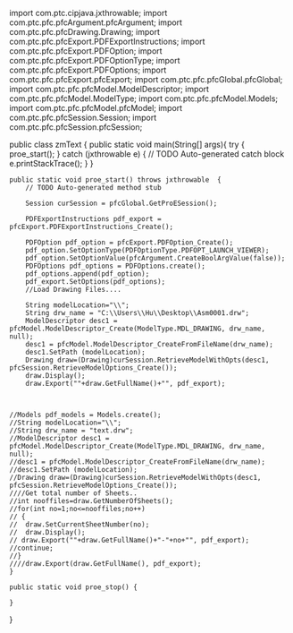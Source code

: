 import com.ptc.cipjava.jxthrowable;
import com.ptc.pfc.pfcArgument.pfcArgument;
import com.ptc.pfc.pfcDrawing.Drawing;
import com.ptc.pfc.pfcExport.PDFExportInstructions;
import com.ptc.pfc.pfcExport.PDFOption;
import com.ptc.pfc.pfcExport.PDFOptionType;
import com.ptc.pfc.pfcExport.PDFOptions;
import com.ptc.pfc.pfcExport.pfcExport;
import com.ptc.pfc.pfcGlobal.pfcGlobal;
import com.ptc.pfc.pfcModel.ModelDescriptor;
import com.ptc.pfc.pfcModel.ModelType;
import com.ptc.pfc.pfcModel.Models;
import com.ptc.pfc.pfcModel.pfcModel;
import com.ptc.pfc.pfcSession.Session;
import com.ptc.pfc.pfcSession.pfcSession;


public class zmText {
	public static void main(String[] args){
		try {
			proe_start();
		} catch (jxthrowable e) {
			// TODO Auto-generated catch block
			e.printStackTrace();
		}
	}

	public static void proe_start() throws jxthrowable  {
		// TODO Auto-generated method stub
		
		Session curSession = pfcGlobal.GetProESession();
		
		PDFExportInstructions pdf_export = pfcExport.PDFExportInstructions_Create();
		
		PDFOption pdf_option = pfcExport.PDFOption_Create();
		pdf_option.SetOptionType(PDFOptionType.PDFOPT_LAUNCH_VIEWER);
		pdf_option.SetOptionValue(pfcArgument.CreateBoolArgValue(false));
		PDFOptions pdf_options = PDFOptions.create();
		pdf_options.append(pdf_option);
		pdf_export.SetOptions(pdf_options);
		//Load Drawing Files....

		String modelLocation="\\";
		String drw_name = "C:\\Users\\Hu\\Desktop\\Asm0001.drw";
		ModelDescriptor desc1 = pfcModel.ModelDescriptor_Create(ModelType.MDL_DRAWING, drw_name, null);
		desc1 = pfcModel.ModelDescriptor_CreateFromFileName(drw_name);
		desc1.SetPath (modelLocation);
		Drawing draw=(Drawing)curSession.RetrieveModelWithOpts(desc1, pfcSession.RetrieveModelOptions_Create());
		draw.Display();
		draw.Export(""+draw.GetFullName()+"", pdf_export);
		
		
		
	//Models pdf_models = Models.create();
	//String modelLocation="\\";
	//String drw_name = "text.drw";
	//ModelDescriptor desc1 = pfcModel.ModelDescriptor_Create(ModelType.MDL_DRAWING, drw_name, null);
	//desc1 = pfcModel.ModelDescriptor_CreateFromFileName(drw_name);
	//desc1.SetPath (modelLocation);
	//Drawing draw=(Drawing)curSession.RetrieveModelWithOpts(desc1, pfcSession.RetrieveModelOptions_Create());
	////Get total number of Sheets..
	//int nooffiles=draw.GetNumberOfSheets();
	//for(int no=1;no<=nooffiles;no++)
	// {
	//  draw.SetCurrentSheetNumber(no);
	//  draw.Display();
	// draw.Export(""+draw.GetFullName()+"-"+no+"", pdf_export);
	//continue;
	//}
	////draw.Export(draw.GetFullName(), pdf_export);
	}
	
	public static void proe_stop() {
	
	}

}
